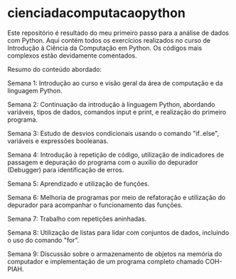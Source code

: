 # cienciadacomputacaopython
Este repositório é resultado do meu primeiro passo para a análise de dados com Python. Aqui contém todos os exercícios realizados no curso de Introdução à Ciência da Computação em Python. Os códigos mais complexos estão devidamente comentados.

Resumo do conteúdo abordado:

Semana 1: Introdução ao curso e visão geral da área de computação e da linguagem Python. </br>

Semana 2: Continuação da introdução à linguagem Python, abordando variáveis, tipos de dados, comandos input e print, e realização do primeiro programa. </br>

Semana 3: Estudo de desvios condicionais usando o comando "if..else", variáveis e expressões booleanas. </br>

Semana 4: Introdução à repetição de código, utilização de indicadores de passagem e depuração do programa com o auxílio do depurador (Debugger) para identificação de erros. </br>

Semana 5: Aprendizado e utilização de funções. </br>

Semana 6: Melhoria de programas por meio de refatoração e utilização do depurador para acompanhar o funcionamento das funções. </br>

Semana 7: Trabalho com repetições aninhadas. </br>

Semana 8: Utilização de listas para lidar com conjuntos de dados, incluindo o uso do comando "for". </br>

Semana 9: Discussão sobre o armazenamento de objetos na memória do computador e implementação de um programa completo chamado COH-PIAH.



